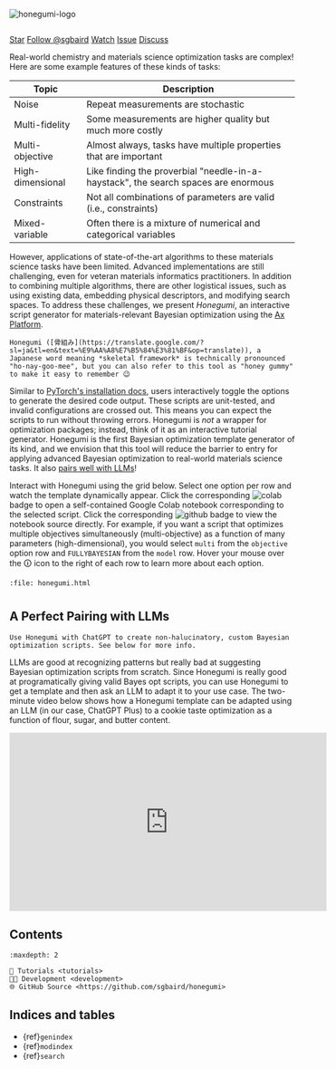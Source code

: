 ![honegumi-logo](https://github.com/sgbaird/honegumi/raw/main/reports/figures/honegumi-logo.png)

```{note} 🚧 While fully functional, this tool is actively being developed. We are [looking for contributors](https://honegumi.readthedocs.io/en/latest/contributing.html), so please let us know if you're interested! See [the high-level roadmap of Honegumi's development](https://github.com/sgbaird/honegumi/discussions/2). If you like this tool, please consider [starring it on GitHub](https://github.com/sgbaird/honegumi).
```

<a class="github-button" href="https://github.com/sgbaird/honegumi"
data-icon="octicon-star" data-size="large" data-show-count="true" aria-label="Star
sgbaird/honegumi on GitHub">Star</a>
<a class="github-button"
href="https://github.com/sgbaird" data-size="large" data-show-count="true"
aria-label="Follow @sgbaird on GitHub">Follow @sgbaird</a>
<a class="github-button" href="https://github.com/sgbaird/honegumi/subscription" data-icon="octicon-eye" data-size="large" data-show-count="true" aria-label="Watch sgbaird/honegumi on GitHub">Watch</a>
<a class="github-button" href="https://github.com/sgbaird/honegumi/issues"
data-icon="octicon-issue-opened" data-size="large" data-show-count="true"
aria-label="Issue sgbaird/honegumi on GitHub">Issue</a>
<a class="github-button" href="https://github.com/sgbaird/honegumi/discussions" data-icon="octicon-comment-discussion" data-size="large" aria-label="Discuss sgbaird/honegumi on GitHub">Discuss</a>
<br>

<!-- data-color-scheme="no-preference: light; light: light; dark: dark;"  -->

Real-world chemistry and materials science optimization tasks are complex! Here are some example features of these kinds of tasks:

| Topic           | Description |
| --------------- | ----------- |
| Noise           | Repeat measurements are stochastic |
| Multi-fidelity  | Some measurements are higher quality but much more costly |
| Multi-objective | Almost always, tasks have multiple properties that are important |
| High-dimensional| Like finding the proverbial "needle-in-a-haystack", the search spaces are enormous |
| Constraints     | Not all combinations of parameters are valid (i.e., constraints) |
| Mixed-variable  | Often there is a mixture of numerical and categorical variables |

<!-- Maybe alloy discovery slide as a figure? -->

However, applications of state-of-the-art algorithms to these materials science tasks have been limited. Advanced implementations are still challenging, even for veteran materials informatics practitioners. In addition to combining multiple algorithms, there are other logistical issues, such as using existing data, embedding physical descriptors, and modifying search spaces. To address these challenges, we present *Honegumi*, an interactive script generator for materials-relevant Bayesian optimization using the [Ax Platform](https://ax.dev/).

```{tip}
Honegumi ([骨組み](https://translate.google.com/?sl=ja&tl=en&text=%E9%AA%A8%E7%B5%84%E3%81%BF&op=translate)), a Japanese word meaning *skeletal framework* is technically pronounced "ho-nay-goo-mee", but you can also refer to this tool as "honey gummy" to make it easy to remember 😉
```

<!-- *Honegumi* is an interactive script generator for materials-relevant Bayesian optimization using the [Ax Platform](https://ax.dev/).  -->

Similar to [PyTorch's installation docs](https://pytorch.org/get-started/locally/), users interactively toggle the options to generate the desired code output. These scripts are unit-tested, and invalid configurations are crossed out. This means you can expect the scripts to run without throwing errors. Honegumi is *not* a wrapper for optimization packages; instead, think of it as an interactive tutorial generator. Honegumi is the first Bayesian optimization template generator of its kind, and we envision that this tool will reduce the barrier to entry for applying advanced Bayesian optimization to real-world materials science tasks. It also [pairs well with LLMs](#a-perfect-pairing-with-llms)!

<!-- Meta's [Adaptive Experimentation (Ax) platform](https://ax.dev/) is one of the few optimization platforms capable of handling these challenges without oversimplification. While Ax and its backbone, [BoTorch](https://botorch.org/), have gained traction in chemistry and materials science,  -->

<!-- Honegumi ([骨組み](https://translate.google.com/?sl=ja&tl=en&text=%E9%AA%A8%E7%B5%84%E3%81%BF&op=translate)), which means _skeletal framework_ in Japanese, is a package for interactively creating API tutorials with a focus on optimization packages such as Meta's Ax Platform.  -->

<!-- https://myst-parser.readthedocs.io/en/latest/syntax/images_and_figures.html -->

Interact with Honegumi using the grid below. Select one option per row and watch the template dynamically appear. Click the corresponding ![colab](https://colab.research.google.com/assets/colab-badge.svg) badge to open a self-contained Google Colab notebook corresponding to the selected script. Click the corresponding ![github](https://img.shields.io/badge/Open%20in%20GitHub-blue?logo=github&labelColor=grey) badge to view the notebook source directly. For example, if you want a script that optimizes multiple objectives simultaneously (multi-objective) as a function of many parameters (high-dimensional), you would select `multi` from the `objective` option row and `FULLYBAYESIAN` from the `model` row. Hover your mouse over the 🛈 icon to the right of each row to learn more about each option.

```{raw} html
:file: honegumi.html
```

#

## A Perfect Pairing with LLMs

```{tip}
Use Honegumi with ChatGPT to create non-halucinatory, custom Bayesian optimization scripts. See below for more info.
```

LLMs are good at recognizing patterns but really bad at suggesting Bayesian optimization scripts from scratch. Since Honegumi is really good at programatically giving valid Bayes opt scripts, you can use Honegumi to get a template and then ask an LLM to adapt it to your use case. The two-minute video below shows how a Honegumi template can be adapted using an LLM (in our case, ChatGPT Plus) to a cookie taste optimization as a function of flour, sugar, and butter content.

<iframe width="560" height="315" src="https://www.youtube.com/embed/rnI2BvGgP9o?si=HGODRbP19MlkC662" title="YouTube video player" frameborder="0" allow="accelerometer; clipboard-write; encrypted-media; gyroscope; picture-in-picture; web-share" allowfullscreen></iframe>

## Contents

```{toctree}
:maxdepth: 2

🔰 Tutorials <tutorials>
🧑‍💻 Development <development>
🌐 GitHub Source <https://github.com/sgbaird/honegumi>
```

<!-- Overview <readme> -->

## Indices and tables

* {ref}`genindex`
* {ref}`modindex`
* {ref}`search`

[Sphinx]: http://www.sphinx-doc.org/
[Markdown]: https://daringfireball.net/projects/markdown/
[reStructuredText]: http://www.sphinx-doc.org/en/master/usage/restructuredtext/basics.html
[MyST]: https://myst-parser.readthedocs.io/en/latest/

<script async defer src="https://buttons.github.io/buttons.js"></script>

